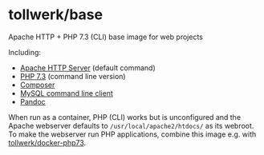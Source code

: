 # tollwerk/base
Apache HTTP + PHP 7.3 (CLI) base image for web projects

Including:

* [Apache HTTP Server](https://httpd.apache.org) (default command)
* [PHP 7.3](https://www.php.net) (command line version)
* [Composer](https://getcomposer.org)
* [MySQL command line client](https://dev.mysql.com/doc/refman/en/mysql.html)
* [Pandoc](https://pandoc.org)

When run as a container, PHP (CLI) works but is unconfigured and the Apache webserver defaults to `/usr/local/apache2/htdocs/` as its webroot. To make the webserver run PHP applications, combine this image e.g. with [tollwerk/docker-php73](https://github.com/tollwerk/docker-php73).
